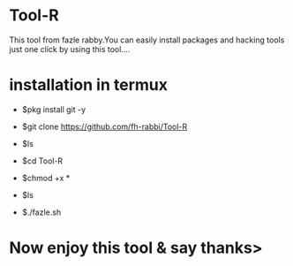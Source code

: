 # Tool-R

<p>This tool from fazle rabby.You can easily install packages and hacking tools just one click by using this tool....</p>
 
# installation in termux


- $pkg install git -y


- $git clone https://github.com/fh-rabbi/Tool-R


- $ls


- $cd Tool-R


- $chmod +x *


- $ls


- $./fazle.sh

# Now enjoy this tool & say thanks>

